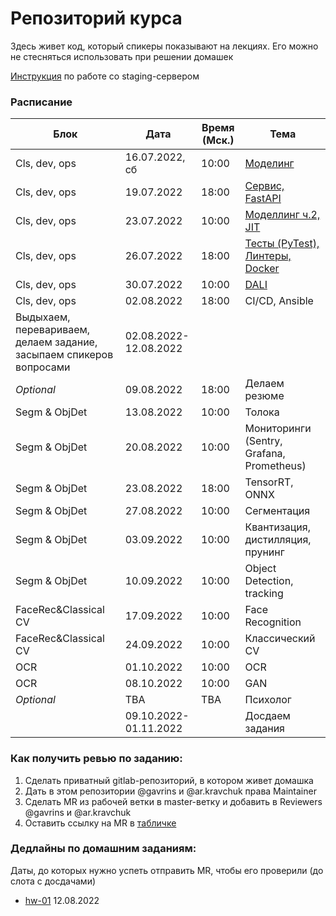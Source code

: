 # Репозиторий курса

Здесь живет код, который спикеры показывают на лекциях. Его можно не стесняться использовать при решении домашек

[Инструкция](staging-server.md) по работе со staging-сервером

### Расписание

| Блок | Дата | Время (Мск.) | Тема |
| ---- | ---- | ----  | ----|
| Cls, dev, ops | 16.07.2022, сб | 10:00 | [Моделинг](week-01-modelling) |
| Cls, dev, ops | 19.07.2022 | 18:00| [Сервис, FastAPI](week-01-fastapi) |
| Cls, dev, ops | 23.07.2022 | 10:00| [Моделлинг ч.2, JIT](week-02-modelling) |
| Cls, dev, ops | 26.07.2022 | 18:00| [Тесты (PyTest), Линтеры, Docker](week-02-dev)|
| Cls, dev, ops | 30.07.2022 | 10:00| [DALI](week-03-dali) |
| Cls, dev, ops| 02.08.2022 | 18:00| CI/CD, Ansible |
|Выдыхаем, перевариваем, делаем задание, засыпаем спикеров вопросами|02.08.2022-12.08.2022| 
| *Optional*| 09.08.2022| 18:00 | Делаем резюме | 
| Segm & ObjDet | 13.08.2022| 10:00| Толока |
| Segm & ObjDet | 20.08.2022 | 10:00| Мониторинги (Sentry, Grafana, Prometheus) |
| Segm & ObjDet | 23.08.2022 | 18:00| TensorRT, ONNX |
| Segm & ObjDet | 27.08.2022 | 10:00| Сегментация |
| Segm & ObjDet | 03.09.2022 | 10:00| Квантизация, дистилляция, прунинг |
| Segm & ObjDet | 10.09.2022 | 10:00| Object Detection, tracking |
| FaceRec&Classical CV | 17.09.2022 | 10:00| Face Recognition |
| FaceRec&Classical CV | 24.09.2022 | 10:00| Классический CV |
| OCR | 01.10.2022 | 10:00| OCR |
| OCR | 08.10.2022 | 10:00| GAN |
| *Optional*| TBA | TBA| Психолог|
| |09.10.2022-01.11.2022| |Досдаем задания|

### Как получить ревью по заданию:

1. Сделать приватный gitlab-репозиторий, в котором живет домашка
2. Дать в этом репозитории @gavrins и @ar.kravchuk права Maintainer
3. Сделать MR из рабочей ветки в master-ветку и добавить в Reviewers @gavrins и @ar.kravchuk
4. Оставить ссылку на MR в [табличке](https://docs.google.com/spreadsheets/d/1mQSsBWeq29IGiwqAXKfsON8lx-2yQVTdM5r7EnPV8eg/edit?usp=sharing)

### Дедлайны по домашним заданиям:
Даты, до которых нужно успеть отправить MR, чтобы его проверили (до слота с досдачами)

* [hw-01](hw-01) 12.08.2022
